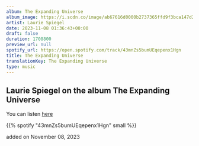 ```yaml
---
album: The Expanding Universe
album_image: https://i.scdn.co/image/ab67616d0000b2737365ffd9f3bca147d2e63758
artist: Laurie Spiegel
date: 2023-11-08 01:36:43+00:00
draft: false
duration: 1708800
preview_url: null
spotify_url: https://open.spotify.com/track/43mnZs5bumUEqepenx1Hgn
title: The Expanding Universe
translationKey: The Expanding Universe
type: music
---
```


## Laurie Spiegel on the album The Expanding Universe

You can listen [here](https://open.spotify.com/track/43mnZs5bumUEqepenx1Hgn)

{{% spotify "43mnZs5bumUEqepenx1Hgn" small %}}

added on November 08, 2023